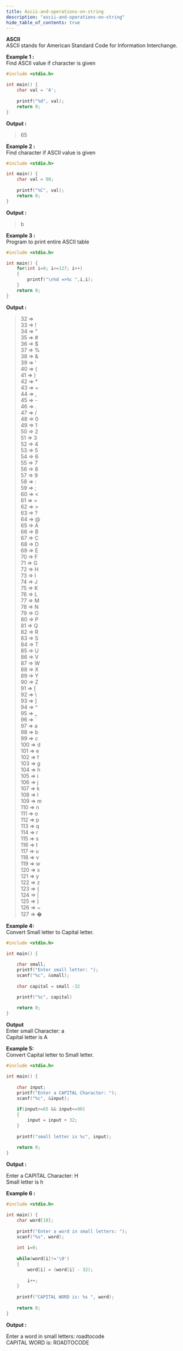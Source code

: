 ```yaml
---
title: Ascii-and-operations-on-string
description: "ascii-and-operations-on-string"
hide_table_of_contents: true
---
```


**ASCII**  
ASCII stands for American Standard Code for Information Interchange.


**Example 1 :**  
Find ASCII value if character is given

```c
#include <stdio.h>

int main() {
    char val = 'A';
    
    printf("%d", val);
    return 0;
}
```
**Output :**

>65

**Example 2 :**  
Find character if ASCII value is given

```c
#include <stdio.h>

int main() {
    char val = 98;
    
    printf("%C", val);
    return 0;
}
```
**Output :**

>b



**Example 3 :**   
Program to print  entire ASCII table 

```c
#include <stdio.h>

int main() {
    for(int i=0; i<=127; i++)
    {
        printf("\n%d =>%c ",i,i);
    }
    return 0;
}
```

**Output :**  

>32 =>  
>33 => !  
>34 => "  
>35 => #  
>36 => $  
>37 => %  
>38 => &  
>39 => '  
>40 => (  
>41 => )  
>42 => *  
>43 => +  
>44 => ,  
>45 => -  
>46 => .  
>47 => /  
>48 => 0  
>49 => 1  
>50 => 2  
>51 => 3  
>52 => 4  
>53 => 5  
>54 => 6  
>55 => 7  
>56 => 8  
>57 => 9  
>58 => :  
59 => ;  
60 => <  
61 => =  
62 => >  
63 => ?  
64 => @  
65 => A  
66 => B  
67 => C  
68 => D  
69 => E  
70 => F  
71 => G  
72 => H  
>73 => I  
>74 => J  
>75 => K  
>76 => L  
>77 => M  
>78 => N  
79 => O  
80 => P  
81 => Q   
82 => R  
83 => S  
84 => T  
85 => U  
86 => V  
87 => W  
88 => X  
89 => Y  
90 => Z  
91 => [  
92 => \  
93 => ]  
94 => ^  
95 => _  
96 => `  
97 => a  
98 => b  
99 => c  
100 => d  
101 => e  
102 => f  
103 => g  
104 => h  
105 => i  
106 => j  
107 => k  
108 => l  
109 => m  
110 => n  
111 => o  
112 => p  
113 => q  
114 => r  
>115 => s  
>116 => t  
>117 => u  
>118 => v  
>119 => w  
>120 => x  
>121 => y  
>122 => z  
>123 => {  
>124 => |  
>125 => }  
>126 => ~  
>127 => �  

**Example 4:**   
Convert Small letter to Capital letter.
```c
#include <stdio.h>

int main() {
    
    char small;
    printf("Enter small letter: ");
    scanf("%c", &small);
    
    char capital = small -32

    printf("%c", capital)
    
    return 0;
}
```
**Output**  
    Enter small Character: a  
    Capital letter is A

**Example 5:**   
Convert Capital  letter to Small letter.
```c
#include <stdio.h>

int main() {
    
    char input;
    printf("Enter a CAPITAL Character: ");
    scanf("%c", &input);
    
    if(input>=65 && input<=90)
    {
        input = input + 32;
    }
    
    printf("small letter is %c", input);
    
    return 0;
}
```

 **Output :**

Enter a CAPITAL Character: H  
Small letter is h

**Example 6 :**
```c
#include <stdio.h>

int main() {
    char word[10];
    
    printf("Enter a word in small letters: ");
    scanf("%s", word);
    
    int i=0;
    
    while(word[i]!='\0')
    {
        word[i] = (word[i] - 32);
        
        i++;
    }
    
    printf("CAPITAL WORD is: %s ", word);
    
    return 0;
}
```

**Output :**

Enter a word in small letters: roadtocode  
CAPITAL WORD is: ROADTOCODE